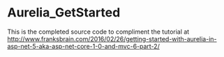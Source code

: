 # Aurelia_GetStarted

This is the completed source code to compliment the tutorial at http://www.franksbrain.com/2016/02/26/getting-started-with-aurelia-in-asp-net-5-aka-asp-net-core-1-0-and-mvc-6-part-2/
